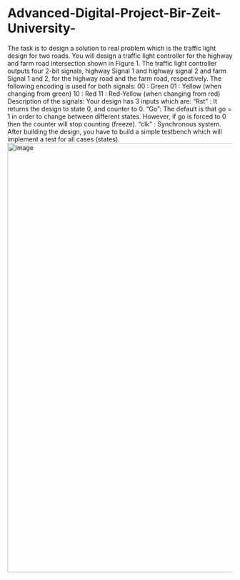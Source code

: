 # Advanced-Digital-Project-Bir-Zeit-University-
The task is to design a solution to real problem which is the traffic light design for two roads. 
You will design a traffic light controller for the highway and farm road intersection shown in Figure 1. The traffic light controller outputs four 2-bit signals, highway Signal 1 and highway signal 2 and farm Signal 1 and 2, for the highway road and the farm road, respectively. The following encoding is used for both signals: 
00 : Green 
01 : Yellow (when changing from green)
10 : Red
11 : Red-Yellow (when changing from red)
Description of the signals:
Your design has 3 inputs which are:
“Rst” : It returns the design to state 0, and counter to 0. 
“Go”: The default is that go = 1 in order to change between different states. However, if go is forced to 0 then the counter will stop counting (freeze).
“clk” : Synchronous system.
After building the design, you have to build a simple testbench which will implement a test for all cases (states). 
<img width="962" alt="image" src="https://user-images.githubusercontent.com/122102030/218268597-ae2eab30-1bad-450b-a14a-817488b68bf5.png">


